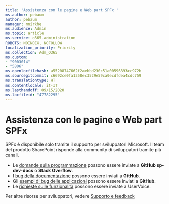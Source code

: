 ```yaml
---
title: 'Assistenza con le pagine e Web part SPFx '
ms.author: pebaum
author: pebaum
manager: mnirkhe
ms.audience: Admin
ms.topic: article
ms.service: o365-administration
ROBOTS: NOINDEX, NOFOLLOW
localization_priority: Priority
ms.collection: Adm_O365
ms.custom:
- "9003014"
- "5806"
ms.openlocfilehash: a55208747662f2aebbd230c51a00596893cc972b
ms.sourcegitcommit: c6692ce0fa1358ec3529e59ca0ecdfdea4cdc759
ms.translationtype: HT
ms.contentlocale: it-IT
ms.lasthandoff: 09/15/2020
ms.locfileid: "47782295"
---
```

# <a name="help-with-spfx-pages-and-web-parts"></a>Assistenza con le pagine e Web part SPFx 

SPFx è disponibile solo tramite il supporto per sviluppatori Microsoft. Il team del prodotto SharePoint risponde alla community di sviluppatori tramite più canali.

- Le [domande sulla programmazione](https://docs.microsoft.com/sharepoint/dev/support-feedback#programming-questions) possono essere inviate a **GitHub sp-dev-docs** o **Stack Overflow**.
- I [bug della documentazione](https://docs.microsoft.com/sharepoint/dev/support-feedback#documentation-bugs) possono essere inviati a **GitHub**.
- Gli [esempi di bug delle applicazioni](https://docs.microsoft.com/sharepoint/dev/support-feedback#sample-application-bugs) possono essere inviati a **GitHub**.
- Le [richieste sulle funzionalità](https://docs.microsoft.com/sharepoint/dev/support-feedback#feature-requests) possono essere inviate a UserVoice.

Per altre risorse per sviluppatori, vedere [Supporto e feedback](https://docs.microsoft.com/sharepoint/dev/support-feedback)